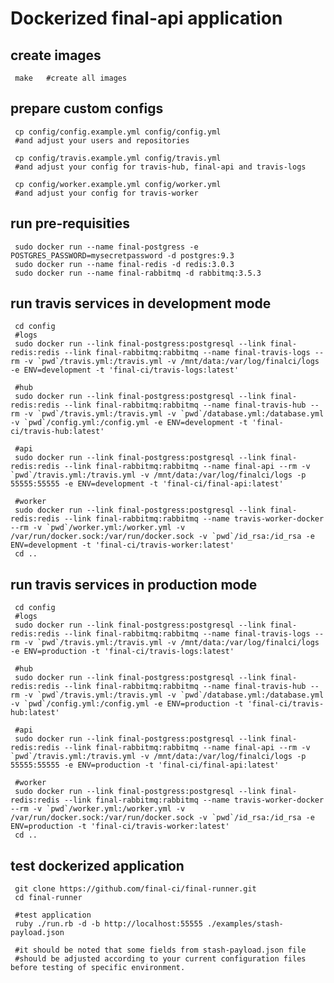 # Dockerized final-api application


## create images
     make   #create all images

## prepare custom configs
     cp config/config.example.yml config/config.yml
     #and adjust your users and repositories

     cp config/travis.example.yml config/travis.yml
     #and adjust your config for travis-hub, final-api and travis-logs

     cp config/worker.example.yml config/worker.yml
     #and adjust your config for travis-worker

## run pre-requisities
     sudo docker run --name final-postgress -e POSTGRES_PASSWORD=mysecretpassword -d postgres:9.3
     sudo docker run --name final-redis -d redis:3.0.3
     sudo docker run --name final-rabbitmq -d rabbitmq:3.5.3

## run travis services in development mode

     cd config
     #logs
     sudo docker run --link final-postgress:postgresql --link final-redis:redis --link final-rabbitmq:rabbitmq --name final-travis-logs --rm -v `pwd`/travis.yml:/travis.yml -v /mnt/data:/var/log/finalci/logs -e ENV=development -t 'final-ci/travis-logs:latest'

     #hub
     sudo docker run --link final-postgress:postgresql --link final-redis:redis --link final-rabbitmq:rabbitmq --name final-travis-hub --rm -v `pwd`/travis.yml:/travis.yml -v `pwd`/database.yml:/database.yml -v `pwd`/config.yml:/config.yml -e ENV=development -t 'final-ci/travis-hub:latest'

     #api
     sudo docker run --link final-postgress:postgresql --link final-redis:redis --link final-rabbitmq:rabbitmq --name final-api --rm -v `pwd`/travis.yml:/travis.yml -v /mnt/data:/var/log/finalci/logs -p 55555:55555 -e ENV=development -t 'final-ci/final-api:latest'

     #worker
     sudo docker run --link final-postgress:postgresql --link final-redis:redis --link final-rabbitmq:rabbitmq --name travis-worker-docker --rm -v `pwd`/worker.yml:/worker.yml -v /var/run/docker.sock:/var/run/docker.sock -v `pwd`/id_rsa:/id_rsa -e ENV=development -t 'final-ci/travis-worker:latest'
     cd ..

## run travis services in production mode

     cd config
     #logs
     sudo docker run --link final-postgress:postgresql --link final-redis:redis --link final-rabbitmq:rabbitmq --name final-travis-logs --rm -v `pwd`/travis.yml:/travis.yml -v /mnt/data:/var/log/finalci/logs -e ENV=production -t 'final-ci/travis-logs:latest'

     #hub
     sudo docker run --link final-postgress:postgresql --link final-redis:redis --link final-rabbitmq:rabbitmq --name final-travis-hub --rm -v `pwd`/travis.yml:/travis.yml -v `pwd`/database.yml:/database.yml -v `pwd`/config.yml:/config.yml -e ENV=production -t 'final-ci/travis-hub:latest'

     #api
     sudo docker run --link final-postgress:postgresql --link final-redis:redis --link final-rabbitmq:rabbitmq --name final-api --rm -v `pwd`/travis.yml:/travis.yml -v /mnt/data:/var/log/finalci/logs -p 55555:55555 -e ENV=production -t 'final-ci/final-api:latest'

     #worker
     sudo docker run --link final-postgress:postgresql --link final-redis:redis --link final-rabbitmq:rabbitmq --name travis-worker-docker --rm -v `pwd`/worker.yml:/worker.yml -v /var/run/docker.sock:/var/run/docker.sock -v `pwd`/id_rsa:/id_rsa -e ENV=production -t 'final-ci/travis-worker:latest'
     cd ..

## test dockerized application
     git clone https://github.com/final-ci/final-runner.git
     cd final-runner

     #test application
     ruby ./run.rb -d -b http://localhost:55555 ./examples/stash-payload.json

     #it should be noted that some fields from stash-payload.json file
     #should be adjusted according to your current configuration files before testing of specific environment.


